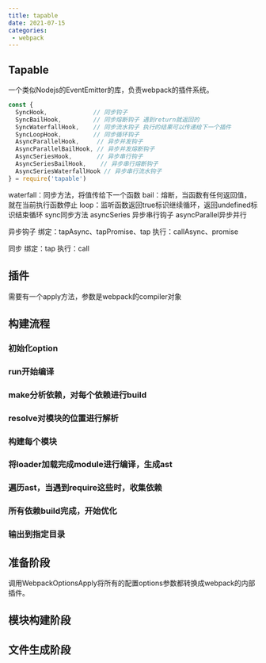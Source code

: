 ```yaml
---
title: tapable
date: 2021-07-15
categories: 
 - webpack
---
```


## Tapable
一个类似Nodejs的EventEmitter的库，负责webpack的插件系统。

```javascript
const {
  SyncHook,             // 同步钩子
  SyncBailHook,         // 同步熔断钩子 遇到return就返回的
  SyncWaterfallHook,    // 同步流水钩子 执行的结果可以传递给下一个插件
  SyncLoopHook,         // 同步循环钩子
  AsyncParallelHook,     // 异步并发钩子
  AsyncParallelBailHook, // 异步并发熔断钩子
  AsyncSeriesHook,       // 异步串行钩子
  AsyncSeriesBailHook,    // 异步串行熔断钩子
  AsyncSeriesWaterfallHook // 异步串行流水钩子
} = require('tapable')
```

waterfall：同步方法，将值传给下一个函数
bail：熔断，当函数有任何返回值，就在当前执行函数停止
loop：监听函数返回true标识继续循环，返回undefined标识结束循环
sync同步方法
asyncSeries 异步串行钩子
asyncParallel异步并行


异步钩子
绑定：tapAsync、tapPromise、tap
执行：callAsync、promise

同步
绑定：tap
执行：call

## 插件
需要有一个apply方法，参数是webpack的compiler对象

## 构建流程

### 初始化option
### run开始编译
### make分析依赖，对每个依赖进行build
### resolve对模块的位置进行解析
### 构建每个模块
### 将loader加载完成module进行编译，生成ast
### 遍历ast，当遇到require这些时，收集依赖
### 所有依赖build完成，开始优化
### 输出到指定目录

## 准备阶段


调用WebpackOptionsApply将所有的配置options参数都转换成webpack的内部插件。
## 模块构建阶段
## 文件生成阶段